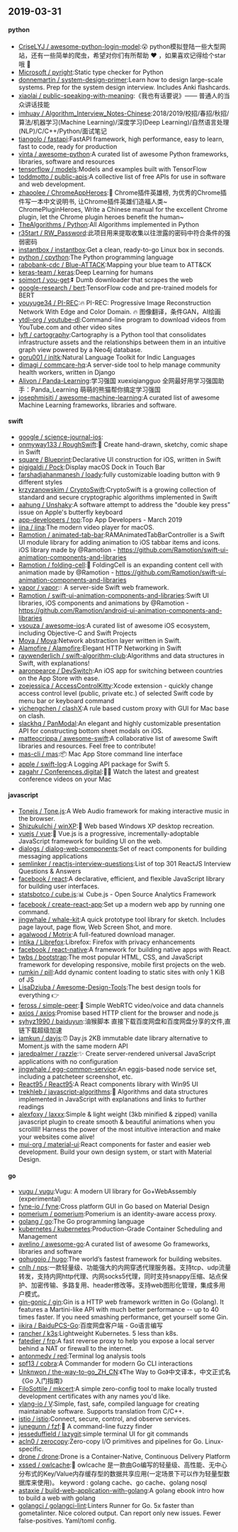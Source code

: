 ## 2019-03-31

#### python
* [CriseLYJ / awesome-python-login-model](https://github.com/CriseLYJ/awesome-python-login-model):😮
python模拟登陆一些大型网站，还有一些简单的爬虫，希望对你们有所帮助
❤️
，如果喜欢记得给个star哦
🌟
* [Microsoft / pyright](https://github.com/Microsoft/pyright):Static type checker for Python
* [donnemartin / system-design-primer](https://github.com/donnemartin/system-design-primer):Learn how to design large-scale systems. Prep for the system design interview. Includes Anki flashcards.
* [xiaolai / public-speaking-with-meaning](https://github.com/xiaolai/public-speaking-with-meaning):《我也有话要说》—— 普通人的当众讲话技能
* [imhuay / Algorithm_Interview_Notes-Chinese](https://github.com/imhuay/Algorithm_Interview_Notes-Chinese):2018/2019/校招/春招/秋招/算法/机器学习(Machine Learning)/深度学习(Deep Learning)/自然语言处理(NLP)/C/C++/Python/面试笔记
* [tiangolo / fastapi](https://github.com/tiangolo/fastapi):FastAPI framework, high performance, easy to learn, fast to code, ready for production
* [vinta / awesome-python](https://github.com/vinta/awesome-python):A curated list of awesome Python frameworks, libraries, software and resources
* [tensorflow / models](https://github.com/tensorflow/models):Models and examples built with TensorFlow
* [toddmotto / public-apis](https://github.com/toddmotto/public-apis):A collective list of free APIs for use in software and web development.
* [zhaoolee / ChromeAppHeroes](https://github.com/zhaoolee/ChromeAppHeroes):🌈
Chrome插件英雄榜, 为优秀的Chrome插件写一本中文说明书, 让Chrome插件英雄们造福人类~ ChromePluginHeroes, Write a Chinese manual for the excellent Chrome plugin, let the Chrome plugin heroes benefit the human~
* [TheAlgorithms / Python](https://github.com/TheAlgorithms/Python):All Algorithms implemented in Python
* [r35tart / RW_Password](https://github.com/r35tart/RW_Password):此项目用来提取收集以往泄露的密码中符合条件的强弱密码
* [instantbox / instantbox](https://github.com/instantbox/instantbox):Get a clean, ready-to-go Linux box in seconds.
* [python / cpython](https://github.com/python/cpython):The Python programming language
* [rabobank-cdc / Blue-ATTACK](https://github.com/rabobank-cdc/Blue-ATTACK):Mapping your blue team to ATT&CK
* [keras-team / keras](https://github.com/keras-team/keras):Deep Learning for humans
* [soimort / you-get](https://github.com/soimort/you-get):⏬
Dumb downloader that scrapes the web
* [google-research / bert](https://github.com/google-research/bert):TensorFlow code and pre-trained models for BERT
* [youyuge34 / PI-REC](https://github.com/youyuge34/PI-REC):🔥
PI-REC: Progressive Image Reconstruction Network With Edge and Color Domain.
🔥
图像翻译，条件GAN，AI绘画
* [ytdl-org / youtube-dl](https://github.com/ytdl-org/youtube-dl):Command-line program to download videos from YouTube.com and other video sites
* [lyft / cartography](https://github.com/lyft/cartography):Cartography is a Python tool that consolidates infrastructure assets and the relationships between them in an intuitive graph view powered by a Neo4j database.
* [goru001 / inltk](https://github.com/goru001/inltk):Natural Language Toolkit for Indic Languages
* [dimagi / commcare-hq](https://github.com/dimagi/commcare-hq):A server-side tool to help manage community health workers, written in Django
* [Alivon / Panda-Learning](https://github.com/Alivon/Panda-Learning):学习强国 xuexiqiangguo 全网最好用学习强国助手：Panda_Learning 萌萌的熊猫帮你搞定学习强国
* [josephmisiti / awesome-machine-learning](https://github.com/josephmisiti/awesome-machine-learning):A curated list of awesome Machine Learning frameworks, libraries and software.

#### swift
* [google / science-journal-ios](https://github.com/google/science-journal-ios):
* [onmyway133 / RoughSwift](https://github.com/onmyway133/RoughSwift):🎃
Create hand-drawn, sketchy, comic shape in Swift
* [square / Blueprint](https://github.com/square/Blueprint):Declarative UI construction for iOS, written in Swift
* [pigigaldi / Pock](https://github.com/pigigaldi/Pock):Display macOS Dock in Touch Bar
* [farshadjahanmanesh / loady](https://github.com/farshadjahanmanesh/loady):fully customizable loading button with 9 different styles
* [krzyzanowskim / CryptoSwift](https://github.com/krzyzanowskim/CryptoSwift):CryptoSwift is a growing collection of standard and secure cryptographic algorithms implemented in Swift
* [aahung / Unshaky](https://github.com/aahung/Unshaky):A software attempt to address the "double key press" issue on Apple's butterfly keyboard
* [app-developers / top](https://github.com/app-developers/top):Top App Developers - March 2019
* [iina / iina](https://github.com/iina/iina):The modern video player for macOS.
* [Ramotion / animated-tab-bar](https://github.com/Ramotion/animated-tab-bar):RAMAnimatedTabBarController is a Swift UI module library for adding animation to iOS tabbar items and icons. iOS library made by @Ramotion - https://github.com/Ramotion/swift-ui-animation-components-and-libraries
* [Ramotion / folding-cell](https://github.com/Ramotion/folding-cell):📃
FoldingCell is an expanding content cell with animation made by @Ramotion - https://github.com/Ramotion/swift-ui-animation-components-and-libraries
* [vapor / vapor](https://github.com/vapor/vapor):💧
A server-side Swift web framework.
* [Ramotion / swift-ui-animation-components-and-libraries](https://github.com/Ramotion/swift-ui-animation-components-and-libraries):Swift UI libraries, iOS components and animations by @Ramotion - https://github.com/Ramotion/android-ui-animation-components-and-libraries
* [vsouza / awesome-ios](https://github.com/vsouza/awesome-ios):A curated list of awesome iOS ecosystem, including Objective-C and Swift Projects
* [Moya / Moya](https://github.com/Moya/Moya):Network abstraction layer written in Swift.
* [Alamofire / Alamofire](https://github.com/Alamofire/Alamofire):Elegant HTTP Networking in Swift
* [raywenderlich / swift-algorithm-club](https://github.com/raywenderlich/swift-algorithm-club):Algorithms and data structures in Swift, with explanations!
* [aaronpearce / DevSwitch](https://github.com/aaronpearce/DevSwitch):An iOS app for switching between countries on the App Store with ease.
* [zoejessica / AccessControlKitty](https://github.com/zoejessica/AccessControlKitty):Xcode extension - quickly change access control level (public, private etc.) of selected Swift code by menu bar or keyboard command
* [yichengchen / clashX](https://github.com/yichengchen/clashX):A rule based custom proxy with GUI for Mac base on clash.
* [slackhq / PanModal](https://github.com/slackhq/PanModal):An elegant and highly customizable presentation API for constructing bottom sheet modals on iOS.
* [matteocrippa / awesome-swift](https://github.com/matteocrippa/awesome-swift):A collaborative list of awesome Swift libraries and resources. Feel free to contribute!
* [mas-cli / mas](https://github.com/mas-cli/mas):📦
Mac App Store command line interface
* [apple / swift-log](https://github.com/apple/swift-log):A Logging API package for Swift 5.
* [zagahr / Conferences.digital](https://github.com/zagahr/Conferences.digital):👨‍💻
Watch the latest and greatest conference videos on your Mac

#### javascript
* [Tonejs / Tone.js](https://github.com/Tonejs/Tone.js):A Web Audio framework for making interactive music in the browser.
* [ShizukuIchi / winXP](https://github.com/ShizukuIchi/winXP):🏁
Web based Windows XP desktop recreation.
* [vuejs / vue](https://github.com/vuejs/vue):🖖
Vue.js is a progressive, incrementally-adoptable JavaScript framework for building UI on the web.
* [dialogs / dialog-web-components](https://github.com/dialogs/dialog-web-components):Set of react components for building messaging applications
* [semlinker / reactjs-interview-questions](https://github.com/semlinker/reactjs-interview-questions):List of top 301 ReactJS Interview Questions & Answers
* [facebook / react](https://github.com/facebook/react):A declarative, efficient, and flexible JavaScript library for building user interfaces.
* [statsbotco / cube.js](https://github.com/statsbotco/cube.js):📊
Cube.js - Open Source Analytics Framework
* [facebook / create-react-app](https://github.com/facebook/create-react-app):Set up a modern web app by running one command.
* [jingwhale / whale-kit](https://github.com/jingwhale/whale-kit):A quick prototype tool library for sketch. Includes page layout, page flow, Web Screen Shot, and more.
* [agalwood / Motrix](https://github.com/agalwood/Motrix):A full-featured download manager.
* [intika / Librefox](https://github.com/intika/Librefox):Librefox: Firefox with privacy enhancements
* [facebook / react-native](https://github.com/facebook/react-native):A framework for building native apps with React.
* [twbs / bootstrap](https://github.com/twbs/bootstrap):The most popular HTML, CSS, and JavaScript framework for developing responsive, mobile first projects on the web.
* [rumkin / pill](https://github.com/rumkin/pill):Add dynamic content loading to static sites with only 1 KiB of JS
* [LisaDziuba / Awesome-Design-Tools](https://github.com/LisaDziuba/Awesome-Design-Tools):The best design tools for everything
👉
* [feross / simple-peer](https://github.com/feross/simple-peer):📡
Simple WebRTC video/voice and data channels
* [axios / axios](https://github.com/axios/axios):Promise based HTTP client for the browser and node.js
* [syhyz1990 / baiduyun](https://github.com/syhyz1990/baiduyun):油猴脚本 直接下载百度网盘和百度网盘分享的文件,直链下载超级加速
* [iamkun / dayjs](https://github.com/iamkun/dayjs):⏰
Day.js 2KB immutable date library alternative to Moment.js with the same modern API
* [jaredpalmer / razzle](https://github.com/jaredpalmer/razzle):✨
Create server-rendered universal JavaScript applications with no configuration
* [jingwhale / egg-common-service](https://github.com/jingwhale/egg-common-service):An eggjs-based node service set, including a patcheteer screenshot, etc.
* [React95 / React95](https://github.com/React95/React95):A React components library with Win95 UI
* [trekhleb / javascript-algorithms](https://github.com/trekhleb/javascript-algorithms):📝
Algorithms and data structures implemented in JavaScript with explanations and links to further readings
* [alexfoxy / laxxx](https://github.com/alexfoxy/laxxx):Simple & light weight (3kb minified & zipped) vanilla javascript plugin to create smooth & beautiful animations when you scrolllll! Harness the power of the most intuitive interaction and make your websites come alive!
* [mui-org / material-ui](https://github.com/mui-org/material-ui):React components for faster and easier web development. Build your own design system, or start with Material Design.

#### go
* [vugu / vugu](https://github.com/vugu/vugu):Vugu: A modern UI library for Go+WebAssembly (experimental)
* [fyne-io / fyne](https://github.com/fyne-io/fyne):Cross platform GUI in Go based on Material Design
* [pomerium / pomerium](https://github.com/pomerium/pomerium):Pomerium is an identity-aware access proxy.
* [golang / go](https://github.com/golang/go):The Go programming language
* [kubernetes / kubernetes](https://github.com/kubernetes/kubernetes):Production-Grade Container Scheduling and Management
* [avelino / awesome-go](https://github.com/avelino/awesome-go):A curated list of awesome Go frameworks, libraries and software
* [gohugoio / hugo](https://github.com/gohugoio/hugo):The world’s fastest framework for building websites.
* [cnlh / nps](https://github.com/cnlh/nps):一款轻量级、功能强大的内网穿透代理服务器。支持tcp、udp流量转发，支持内网http代理、内网socks5代理，同时支持snappy压缩、站点保护、加密传输、多路复用、header修改等。支持web图形化管理，集成多用户模式。
* [gin-gonic / gin](https://github.com/gin-gonic/gin):Gin is a HTTP web framework written in Go (Golang). It features a Martini-like API with much better performance -- up to 40 times faster. If you need smashing performance, get yourself some Gin.
* [iikira / BaiduPCS-Go](https://github.com/iikira/BaiduPCS-Go):百度网盘客户端 - Go语言编写
* [rancher / k3s](https://github.com/rancher/k3s):Lightweight Kubernetes. 5 less than k8s.
* [fatedier / frp](https://github.com/fatedier/frp):A fast reverse proxy to help you expose a local server behind a NAT or firewall to the internet.
* [antonmedv / red](https://github.com/antonmedv/red):Terminal log analysis tools
* [spf13 / cobra](https://github.com/spf13/cobra):A Commander for modern Go CLI interactions
* [Unknwon / the-way-to-go_ZH_CN](https://github.com/Unknwon/the-way-to-go_ZH_CN):《The Way to Go》中文译本，中文正式名《Go 入门指南》
* [FiloSottile / mkcert](https://github.com/FiloSottile/mkcert):A simple zero-config tool to make locally trusted development certificates with any names you'd like.
* [vlang-io / V](https://github.com/vlang-io/V):Simple, fast, safe, compiled language for creating maintainable software. Supports translation from C/C++.
* [istio / istio](https://github.com/istio/istio):Connect, secure, control, and observe services.
* [junegunn / fzf](https://github.com/junegunn/fzf):🌸
A command-line fuzzy finder
* [jesseduffield / lazygit](https://github.com/jesseduffield/lazygit):simple terminal UI for git commands
* [acln0 / zerocopy](https://github.com/acln0/zerocopy):Zero-copy I/O primitives and pipelines for Go. Linux-specific.
* [drone / drone](https://github.com/drone/drone):Drone is a Container-Native, Continuous Delivery Platform
* [xssed / owlcache](https://github.com/xssed/owlcache):🦉
owlcache 是一款由Go编写的轻量级、高性能、无中心分布式的Key/Value内存缓存型的数据共享应用(一定场景下可以作为轻量型数据库来使用)。 keyword : golang cache、go cache、golang nosql
* [astaxie / build-web-application-with-golang](https://github.com/astaxie/build-web-application-with-golang):A golang ebook intro how to build a web with golang
* [golangci / golangci-lint](https://github.com/golangci/golangci-lint):Linters Runner for Go. 5x faster than gometalinter. Nice colored output. Can report only new issues. Fewer false-positives. Yaml/toml config.
